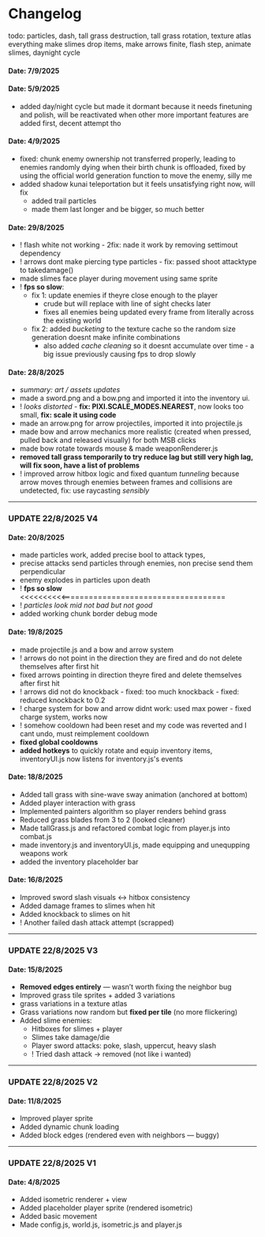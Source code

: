 # Changelog  

todo: particles, dash, tall grass destruction, tall grass rotation, texture atlas everything
 make slimes drop items, make arrows finite, flash step, animate slimes, daynight cycle

#### Date: 7/9/2025


#### Date: 5/9/2025
- added day/night cycle but made it dormant because it needs finetuning and polish, will be reactivated when other more important features are added first, decent attempt tho

#### Date: 4/9/2025
- fixed: chunk enemy ownership not transferred properly, leading to enemies randomly dying when their birth chunk is offloaded, fixed by using the official world generation function to move the enemy, silly me
- added shadow kunai teleportation but it feels unsatisfying right now, will fix
  - added trail particles
  - made them last longer and be bigger, so much better
  
#### Date: 29/8/2025
- ! flash white not working - 2fix: nade it work by removing settimout dependency
- ! arrows dont make piercing type particles - fix: passed shoot attacktype to takedamage()
- made slimes face player during movement using same sprite
- ! **fps so slow**:
  - fix 1: update enemies if theyre close enough to the player
    - crude but will replace with line of sight checks later
    - fixes all enemies being updated every frame from literally across the existing world
  - fix 2: added *bucketing* to the texture cache so the random size generation doesnt make infinite combinations
    - also added *cache cleaning* so it doesnt accumulate over time - a big issue previously causing fps to drop slowly


#### Date: 28/8/2025
- *summary: art / assets updates*
- made a sword.png and a bow.png and imported it into the inventory ui.
- ! *looks distorted* - **fix: PIXI.SCALE_MODES.NEAREST**, now looks too small, **fix: scale it using code**
- made an arrow.png for arrow projectiles, imported it into projectile.js
- made bow and arrow mechanics more realistic (created when pressed, pulled back and released visually) for both MSB clicks
- made bow rotate towards mouse & made weaponRenderer.js
- **removed tall grass temporarily to try reduce lag but still very high lag, will fix soon, have a list of problems**
- ! improved arrow hitbox logic and fixed quantum *tunneling* because arrow moves through enemies between frames and collisions are undetected, fix: use raycasting *sensibly*


---
### UPDATE 22/8/2025 V4

#### Date: 20/8/2025
- made particles work, added precise bool to attack types, 
- precise attacks send particles through enemies, non precise send them perpendicular
- enemy explodes in particles upon death 
- ! **fps so slow** <<<<<<<<<<====================================
- ! *particles look mid not bad but not good*
- added working chunk border debug mode

#### Date: 19/8/2025
- made projectile.js and a bow and arrow system
- ! arrows do not point in the direction they are fired and do not delete themselves after first hit
- fixed arrows pointing in direction theyre fired and delete themselves after first hit
- ! arrows did not do knockback - fixed: too much knockback - fixed: reduced knockback to 0.2
- ! charge system for bow and arrow didnt work: used max power - fixed charge system, works now
- ! somehow cooldown had been reset and my code was reverted and I cant undo, must reimplement cooldown
- **fixed global cooldowns**
- **added hotkeys** to quickly rotate and equip inventory items, inventoryUI.js now listens for inventory.js's events

#### Date: 18/8/2025  
- Added tall grass with sine-wave sway animation (anchored at bottom)  
- Added player interaction with grass  
- Implemented painters algorithm so player renders behind grass  
- Reduced grass blades from 3 to 2 (looked cleaner)  
- Made tallGrass.js and refactored combat logic from player.js into combat.js
- made inventory.js and inventoryUI.js, made equipping and unequpping weapons work
- added the inventory placeholder bar

#### Date: 16/8/2025  
- Improved sword slash visuals ↔ hitbox consistency  
- Added damage frames to slimes when hit  
- Added knockback to slimes on hit  
- ! Another failed dash attack attempt (scrapped)  

---
### UPDATE 22/8/2025 V3

#### Date: 15/8/2025  
- **Removed edges entirely** — wasn’t worth fixing the neighbor bug  
- Improved grass tile sprites + added 3 variations  
- grass variations in a texture atlas
- Grass variations now random but **fixed per tile** (no more flickering)  
- Added slime enemies:  
  - Hitboxes for slimes + player  
  - Slimes take damage/die  
  - Player sword attacks: poke, slash, uppercut, heavy slash  
  - ! Tried dash attack → removed (not like i wanted)  

---
### UPDATE 22/8/2025 V2

#### Date: 11/8/2025  
- Improved player sprite  
- Added dynamic chunk loading  
- Added block edges (rendered even with neighbors — buggy)  

---
### UPDATE 22/8/2025 V1

#### Date: 4/8/2025  
- Added isometric renderer + view  
- Added placeholder player sprite (rendered isometric)  
- Added basic movement  
- Made config.js, world.js, isometric.js and player.js
